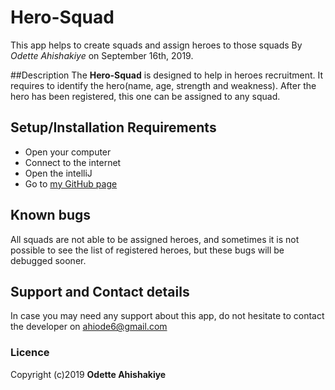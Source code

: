 # Hero-Squad
This app helps to create squads and assign heroes to those squads
By *Odette Ahishakiye* on September 16th, 2019.

##Description
The **Hero-Squad** is designed to help in heroes recruitment. It requires to identify the hero(name, age, strength and weakness). After the hero has been registered, this one can be assigned to any squad.

## Setup/Installation Requirements
* Open your computer
* Connect to the internet
* Open the intelliJ
* Go to [my GitHub page](https://github.com/ahiodette/Hero-Squad)

## Known bugs
All squads are not able to be assigned heroes, and sometimes it is not possible to see the list of registered heroes, but these bugs will be debugged sooner.

## Support and Contact details
In case you may need any support about this app, do not hesitate to contact the developer on ahiode6@gmail.com

### Licence
Copyright (c)2019 **Odette Ahishakiye**
